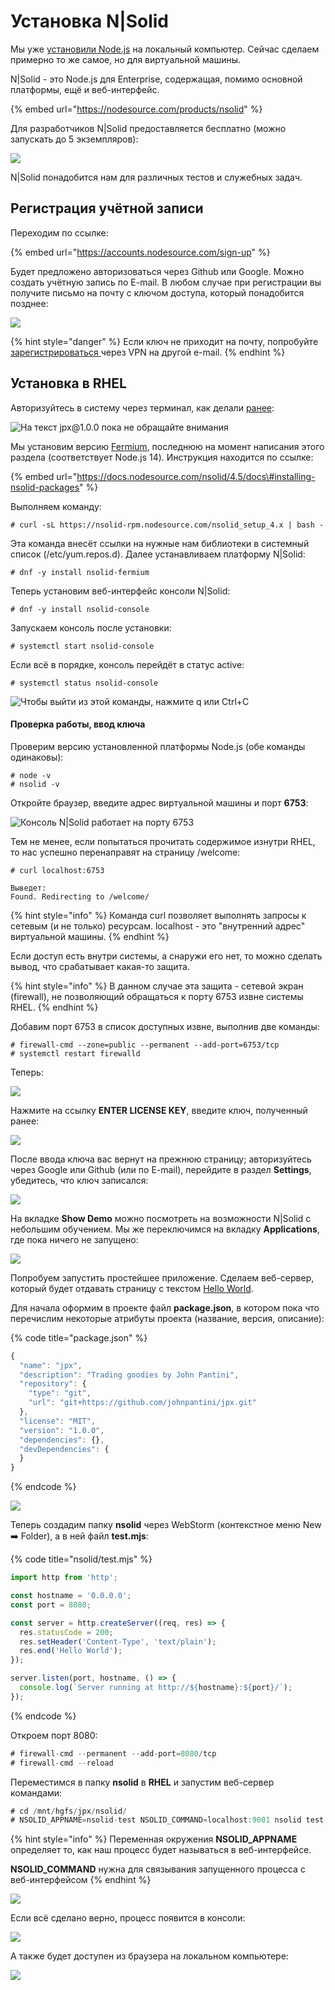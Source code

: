 # Установка N\|Solid

Мы уже [установили Node.js](getting-started.md#setting-up-node-js) на локальный компьютер. Сейчас сделаем примерно то же самое, но для виртуальной машины.

N\|Solid  - это Node.js для Enterprise, содержащая, помимо основной платформы, ещё и веб-интерфейс.

{% embed url="https://nodesource.com/products/nsolid" %}

Для разработчиков N\|Solid предоставляется бесплатно \(можно запускать до 5 экземпляров\):

![](../.gitbook/assets/image%20%28171%29.png)

N\|Solid понадобится нам для различных тестов и служебных задач.

## Регистрация учётной записи

Переходим по ссылке:

{% embed url="https://accounts.nodesource.com/sign-up" %}

Будет предложено авторизоваться через Github или Google. Можно создать учётную запись по E-mail. В любом случае при регистрации вы получите письмо на почту с ключом доступа, который понадобится позднее:

![](../.gitbook/assets/image%20%28184%29.png)

{% hint style="danger" %}
Если ключ не приходит на почту, попробуйте [зарегистрироваться ](https://accounts.nodesource.com/sign-in)через VPN на другой e-mail.
{% endhint %}

##  Установка в RHEL

Авторизуйтесь в систему через терминал, как делали [ранее](rhel-setup.md#rhel-webstorm-connection):

![&#x41D;&#x430; &#x442;&#x435;&#x43A;&#x441;&#x442; jpx@1.0.0 &#x43F;&#x43E;&#x43A;&#x430; &#x43D;&#x435; &#x43E;&#x431;&#x440;&#x430;&#x449;&#x430;&#x439;&#x442;&#x435; &#x432;&#x43D;&#x438;&#x43C;&#x430;&#x43D;&#x438;&#x44F;](../.gitbook/assets/image%20%28176%29.png)

Мы установим версию [Fermium](https://docs.nodesource.com/nsolid/4.5/docs#nsolid-runtime), последнюю на момент написания этого раздела \(соответствует Node.js 14\). Инструкция находится по ссылке:

{% embed url="https://docs.nodesource.com/nsolid/4.5/docs\#installing-nsolid-packages" %}

Выполняем команду:

```text
# curl -sL https://nsolid-rpm.nodesource.com/nsolid_setup_4.x | bash -
```

Эта команда внесёт ссылки на нужные нам библиотеки в системный список \(/etc/yum.repos.d\). Далее устанавливаем платформу N\|Solid:

```text
# dnf -y install nsolid-fermium
```

Теперь установим веб-интерфейс консоли N\|Solid:

```text
# dnf -y install nsolid-console
```

Запускаем консоль после установки:

```text
# systemctl start nsolid-console
```

Если всё в порядке, консоль перейдёт в статус active:

```text
# systemctl status nsolid-console
```

![&#x427;&#x442;&#x43E;&#x431;&#x44B; &#x432;&#x44B;&#x439;&#x442;&#x438; &#x438;&#x437; &#x44D;&#x442;&#x43E;&#x439; &#x43A;&#x43E;&#x43C;&#x430;&#x43D;&#x434;&#x44B;, &#x43D;&#x430;&#x436;&#x43C;&#x438;&#x442;&#x435; q &#x438;&#x43B;&#x438; Ctrl+C](../.gitbook/assets/image%20%28170%29.png)

#### Проверка работы, ввод ключа

Проверим версию установленной платформы Node.js \(обе команды одинаковы\):

```text
# node -v
# nsolid -v
```

Откройте браузер, введите адрес виртуальной машины и порт **6753**:

![&#x41A;&#x43E;&#x43D;&#x441;&#x43E;&#x43B;&#x44C; N\|Solid &#x440;&#x430;&#x431;&#x43E;&#x442;&#x430;&#x435;&#x442; &#x43D;&#x430; &#x43F;&#x43E;&#x440;&#x442;&#x443; 6753](../.gitbook/assets/image%20%28182%29.png)

Тем не менее, если попытаться прочитать содержимое изнутри RHEL, то нас успешно перенаправят на страницу /welcome:

```text
# curl localhost:6753

Выведет:
Found. Redirecting to /welcome/
```

{% hint style="info" %}
Команда curl позволяет выполнять запросы к сетевым \(и не только\) ресурсам. localhost - это "внутренний адрес" виртуальной машины.
{% endhint %}

Если доступ есть внутри системы, а снаружи его нет, то можно сделать вывод, что срабатывает какая-то защита.

{% hint style="info" %}
В данном случае эта защита - сетевой экран \(firewall\), не позволяющий обращаться к порту 6753 извне системы RHEL.
{% endhint %}

Добавим порт 6753 в список доступных извне, выполнив две команды:

```text
# firewall-cmd --zone=public --permanent --add-port=6753/tcp
# systemctl restart firewalld
```

Теперь:

![](../.gitbook/assets/image%20%28174%29.png)

Нажмите на ссылку **ENTER LICENSE KEY**, введите ключ, полученный ранее:

![](../.gitbook/assets/image%20%28172%29.png)

После ввода ключа вас вернут на прежнюю страницу; авторизуйтесь через Google или Github \(или по E-mail\), перейдите в раздел **Settings**, убедитесь, что ключ записался:

![](../.gitbook/assets/image%20%28173%29.png)

На вкладке **Show Demo** можно посмотреть на возможности N\|Solid с небольшим обучением. Мы же переключимся на вкладку **Applications**, где пока ничего не запущено:

![](../.gitbook/assets/image%20%28185%29.png)

Попробуем запустить простейшее приложение. Сделаем веб-сервер, который будет отдавать страницу с текстом [Hello World](https://nodejs.org/en/about/).

Для начала оформим в проекте файл **package.json**, в котором пока что перечислим некоторые атрибуты проекта \(название, версия, описание\):

{% code title="package.json" %}
```javascript
{
  "name": "jpx",
  "description": "Trading goodies by John Pantini",
  "repository": {
    "type": "git",
    "url": "git+https://github.com/johnpantini/jpx.git"
  },
  "license": "MIT",
  "version": "1.0.0",
  "dependencies": {},
  "devDependencies": {
  }
}

```
{% endcode %}

![](../.gitbook/assets/image%20%28211%29.png)

Теперь создадим папку **nsolid** через WebStorm \(контекстное меню New ➡️ Folder\), а в ней файл **test.mjs**:

{% code title="nsolid/test.mjs" %}
```javascript
import http from 'http';

const hostname = '0.0.0.0';
const port = 8080;

const server = http.createServer((req, res) => {
  res.statusCode = 200;
  res.setHeader('Content-Type', 'text/plain');
  res.end('Hello World');
});

server.listen(port, hostname, () => {
  console.log(`Server running at http://${hostname}:${port}/`);
});

```
{% endcode %}

Откроем порт 8080:

```javascript
# firewall-cmd --permanent --add-port=8080/tcp
# firewall-cmd --reload
```

Переместимся в папку **nsolid** в **RHEL** и запустим веб-сервер командами:

```javascript
# cd /mnt/hgfs/jpx/nsolid/
# NSOLID_APPNAME=nsolid-test NSOLID_COMMAND=localhost:9001 nsolid test.mjs
```

{% hint style="info" %}
Переменная окружения **NSOLID\_APPNAME** определяет то, как наш процесс будет называться в веб-интерфейсе.

**NSOLID\_COMMAND** нужна для связывания запущенного процесса с веб-интерфейсом
{% endhint %}

![](../.gitbook/assets/image%20%28209%29.png)

Если всё сделано верно, процесс появится в консоли:

![](../.gitbook/assets/image%20%28179%29.png)

А также будет доступен из браузера на локальном компьютере:

![](../.gitbook/assets/image%20%28175%29.png)



